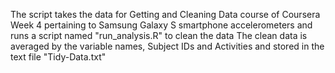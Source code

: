 The script takes the data for Getting and Cleaning Data course of Coursera Week 4 pertaining to Samsung Galaxy S smartphone accelerometers and runs a script named "run_analysis.R" to clean the data
The clean data is averaged by the variable names, Subject IDs and Activities and stored in the text file "Tidy-Data.txt"
